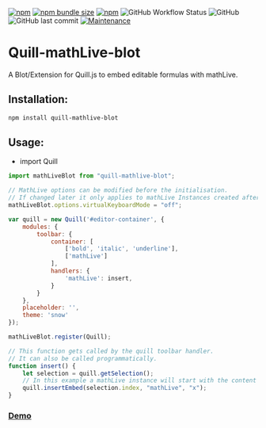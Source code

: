 [![npm](https://img.shields.io/npm/v/quill-mathlive-blot?style=flat-square)](https://www.npmjs.com/package/quill-mathlive-blot)
[![npm bundle size](https://img.shields.io/bundlephobia/min/quill-mathlive-blot?style=flat-square)](https://www.npmjs.com/package/quill-mathlive-blot)
[![npm](https://img.shields.io/npm/dt/quill-mathlive-blot?style=flat-square)](https://www.npmjs.com/package/quill-mathlive-blot)
![GitHub Workflow Status](https://img.shields.io/github/workflow/status/JonathanTreffler/Quill-mathLive-blot/Lint?label=Lint&style=flat-square)
![GitHub](https://img.shields.io/github/license/JonathanTreffler/Quill-mathLive-blot?style=flat-square)
![GitHub last commit](https://img.shields.io/github/last-commit/JonathanTreffler/Quill-mathLive-blot?style=flat-square)
[![Maintenance](https://img.shields.io/maintenance/yes/2020?style=flat-square)](https://github.com/JonathanTreffler/Quill-mathQuill-blot/commits/)

# Quill-mathLive-blot

A Blot/Extension for Quill.js to embed editable formulas with mathLive.

## Installation:
```bash
npm install quill-mathlive-blot
```

## Usage:
- import Quill
```js
import mathLiveBlot from "quill-mathlive-blot";

// MathLive options can be modified before the initialisation.
// If changed later it only applies to mathLive Instances created after the change.
mathLiveBlot.options.virtualKeyboardMode = "off";

var quill = new Quill('#editor-container', {
	modules: {
		toolbar: {
			container: [
				['bold', 'italic', 'underline'],
				['mathLive']
			],
			handlers: {
				'mathLive': insert,
			}
		}
	},
	placeholder: '',
	theme: 'snow'
});

mathLiveBlot.register(Quill);

// This function gets called by the quill toolbar handler.
// It can also be called programmatically.
function insert() {
	let selection = quill.getSelection();
	// In this example a mathLive instance will start with the content "x"
	quill.insertEmbed(selection.index, "mathLive", "x");
}
```

### [Demo](https://jonathan-treffler.de/Quill-mathLive-blot/)
